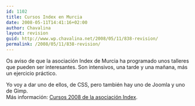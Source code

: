 ```yaml
---
id: 1102
title: Cursos Index en Murcia
date: 2008-05-11T14:41:16+02:00
author: Chavalina
layout: revision
guid: http://www.wp.chavalina.net/2008/05/11/838-revision/
permalink: /2008/05/11/838-revision/
---
```

Os aviso de que la asociación Index de Murcia ha programado unos talleres que pueden ser interesantes. Son intensivos, una tarde y una ma&ntilde;ana, más un ejercicio práctico.

Yo voy a dar uno de ellos, de CSS, pero también hay uno de Joomla y uno de Gimp.  
Más información: <a href="http://indexmurcia.wordpress.com/cursos-2008/" target="_blank">Cursos 2008 de la asociación Index</a>.